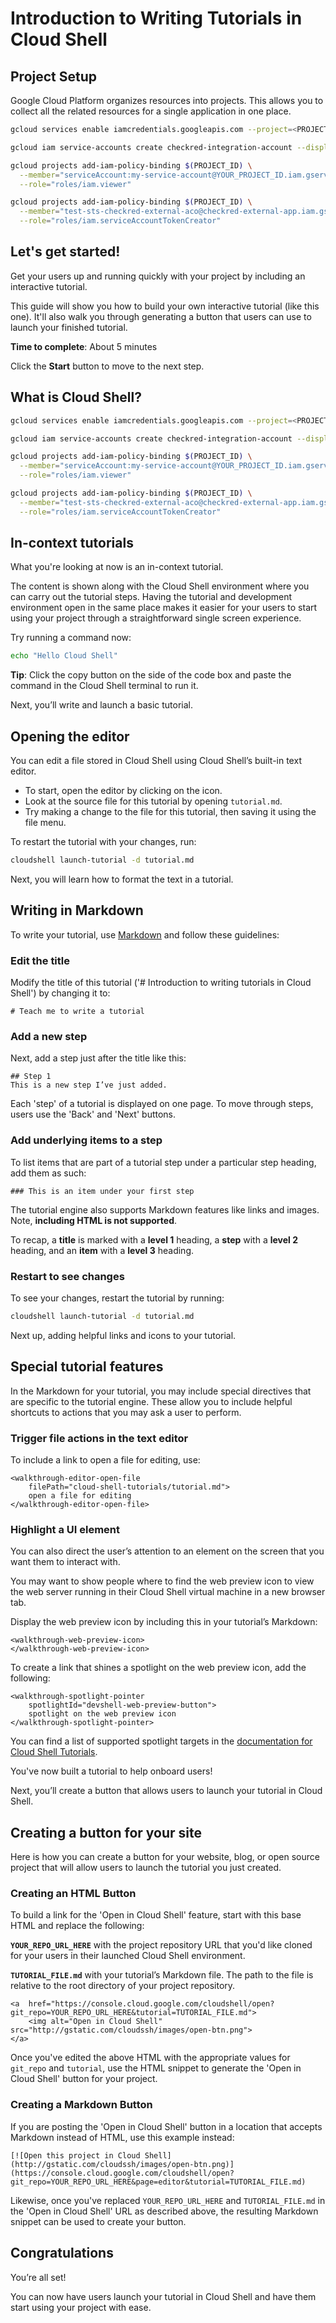 # Introduction to Writing Tutorials in Cloud Shell

## Project Setup

Google Cloud Platform organizes resources into projects. This allows you to
collect all the related resources for a single application in one place.

<walkthrough-project-setup></walkthrough-project-setup>


```bash
gcloud services enable iamcredentials.googleapis.com --project=<PROJECT-ID>
```
```bash
gcloud iam service-accounts create checkred-integration-account --display-name "CheckRed Integration"
```
```bash
gcloud projects add-iam-policy-binding $(PROJECT_ID) \
  --member="serviceAccount:my-service-account@YOUR_PROJECT_ID.iam.gserviceaccount.com" \
  --role="roles/iam.viewer"
```
```bash
gcloud projects add-iam-policy-binding $(PROJECT_ID) \
  --member="test-sts-checkred-external-aco@checkred-external-app.iam.gserviceaccount.com" \
  --role="roles/iam.serviceAccountTokenCreator"
```

## Let's get started!

Get your users up and running quickly with your project by including an interactive tutorial.

This guide will show you how to build your own interactive tutorial (like this one). It'll also walk you through generating a button that users can use to launch your finished tutorial.

**Time to complete**: About 5 minutes

Click the **Start** button to move to the next step.


## What is Cloud Shell?


```bash
gcloud services enable iamcredentials.googleapis.com --project=<PROJECT-ID>
```
```bash
gcloud iam service-accounts create checkred-integration-account --display-name "CheckRed Integration"
```
```bash
gcloud projects add-iam-policy-binding $(PROJECT_ID) \
  --member="serviceAccount:my-service-account@YOUR_PROJECT_ID.iam.gserviceaccount.com" \
  --role="roles/iam.viewer"
```
```bash
gcloud projects add-iam-policy-binding $(PROJECT_ID) \
  --member="test-sts-checkred-external-aco@checkred-external-app.iam.gserviceaccount.com" \
  --role="roles/iam.serviceAccountTokenCreator"
```

## In-context tutorials

What you're looking at now is an in-context tutorial.

The content is shown along with the Cloud Shell environment where you can carry out the tutorial steps. Having the tutorial and development environment open in the same place makes it easier for your users to start using your project through a straightforward single screen experience.

Try running a command now:
```bash
echo "Hello Cloud Shell"
```

**Tip**: Click the copy button on the side of the code box and paste the command in the Cloud Shell terminal to run it.

Next, you’ll write and launch a basic tutorial.


## Opening the editor

You can edit a file stored in Cloud Shell using Cloud Shell’s built-in text editor.

*  To start, open the editor by clicking on the <walkthrough-cloud-shell-editor-icon></walkthrough-cloud-shell-editor-icon> icon.
*  Look at the source file for this tutorial by opening `tutorial.md`.
*  Try making a change to the file for this tutorial, then saving it using the <walkthrough-editor-spotlight spotlightId="fileMenu">file menu</walkthrough-editor-spotlight>.

To restart the tutorial with your changes, run:
```bash
cloudshell launch-tutorial -d tutorial.md
```

Next, you will learn how to format the text in a tutorial.


## Writing in Markdown

To write your tutorial, use [Markdown](https://en.wikipedia.org/wiki/Markdown) and follow these guidelines:


### Edit the title

Modify the title of this tutorial ('# Introduction to writing tutorials in Cloud Shell') by changing it to:

```
# Teach me to write a tutorial
```

### Add a new step

Next, add a step just after the title like this:

```
## Step 1
This is a new step I’ve just added.
```

Each 'step' of a tutorial is displayed on one page. To move through steps, users use the 'Back' and 'Next' buttons.


### Add underlying items to a step

To list items that are part of a tutorial step under a particular step heading, add them as such:

```
### This is an item under your first step
```

The tutorial engine also supports Markdown features like links and images. Note, **including HTML is not supported**.

To recap, a **title** is marked with a **level 1** heading, a **step** with a **level 2** heading, and an **item** with a **level 3** heading.


### Restart to see changes

To see your changes, restart the tutorial by running:
```bash
cloudshell launch-tutorial -d tutorial.md
```

Next up, adding helpful links and icons to your tutorial.


## Special tutorial features

In the Markdown for your tutorial, you may include special directives that are specific to the tutorial engine. These allow you to include helpful shortcuts to actions that you may ask a user to perform.


### Trigger file actions in the text editor
To include a link to <walkthrough-editor-open-file filePath="cloud-shell-tutorials/tutorial.md">open a file for editing</walkthrough-editor-open-file>, use:

```
<walkthrough-editor-open-file
    filePath="cloud-shell-tutorials/tutorial.md">
    open a file for editing
</walkthrough-editor-open-file>
```


### Highlight a UI element

You can also direct the user’s attention to an element on the screen that you want them to interact with.

You may want to show people where to find the web preview icon to view the web server running in their Cloud Shell virtual machine in a new browser tab.

Display the web preview icon <walkthrough-web-preview-icon></walkthrough-web-preview-icon> by including this in your tutorial’s Markdown:

```
<walkthrough-web-preview-icon>
</walkthrough-web-preview-icon>
```

To create a link that shines a <walkthrough-spotlight-pointer spotlightId="devshell-web-preview-button">spotlight on the web preview icon</walkthrough-spotlight-pointer>, add the following:

```
<walkthrough-spotlight-pointer
    spotlightId="devshell-web-preview-button">
    spotlight on the web preview icon
</walkthrough-spotlight-pointer>
```

You can find a list of supported spotlight targets in the [documentation for Cloud Shell Tutorials](https://cloud.google.com/shell/docs/tutorials).

You've now built a tutorial to help onboard users!

Next, you’ll create a button that allows users to launch your tutorial in Cloud Shell.


## Creating a button for your site

Here is how you can create a button for your website, blog, or open source project that will allow users to launch the tutorial you just created.


### Creating an HTML Button

To build a link for the 'Open in Cloud Shell' feature, start with this base HTML and replace the following:

**`YOUR_REPO_URL_HERE`** with the project repository URL that you'd like cloned for your users in their launched Cloud Shell environment.

**`TUTORIAL_FILE.md`** with your tutorial’s Markdown file. The path to the file is relative to the root directory of your project repository.

```
<a  href="https://console.cloud.google.com/cloudshell/open?git_repo=YOUR_REPO_URL_HERE&tutorial=TUTORIAL_FILE.md">
    <img alt="Open in Cloud Shell" src="http://gstatic.com/cloudssh/images/open-btn.png">
</a>
```

Once you've edited the above HTML with the appropriate values for `git_repo` and `tutorial`, use the HTML snippet to generate the 'Open in Cloud Shell' button for your project.


### Creating a Markdown Button

If you are posting the 'Open in Cloud Shell' button in a location that accepts Markdown instead of HTML, use this example instead:

```
[![Open this project in Cloud Shell](http://gstatic.com/cloudssh/images/open-btn.png)](https://console.cloud.google.com/cloudshell/open?git_repo=YOUR_REPO_URL_HERE&page=editor&tutorial=TUTORIAL_FILE.md)
```

Likewise, once you've replaced `YOUR_REPO_URL_HERE` and `TUTORIAL_FILE.md` in the 'Open in Cloud Shell' URL as described above, the resulting Markdown snippet can be used to create your button.


## Congratulations

<walkthrough-conclusion-trophy></walkthrough-conclusion-trophy>

You’re all set!

You can now have users launch your tutorial in Cloud Shell and have them start using your project with ease.

